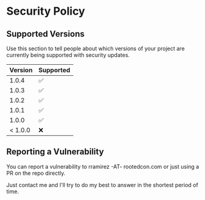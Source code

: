 # Security Policy

## Supported Versions

Use this section to tell people about which versions of your project are
currently being supported with security updates.

| Version | Supported          |
| ------- | ------------------ |
| 1.0.4   | :white_check_mark: |
| 1.0.3   | :white_check_mark: |
| 1.0.2   | :white_check_mark: |
| 1.0.1   | :white_check_mark: |
| 1.0.0   | :white_check_mark: |
| < 1.0.0 | :x:                |

## Reporting a Vulnerability

You can report a vulnerability to rramirez -AT- rootedcon.com or just using a PR
on the repo directly.

Just contact me and I'll try to do my best to answer in the shortest period of 
time.
